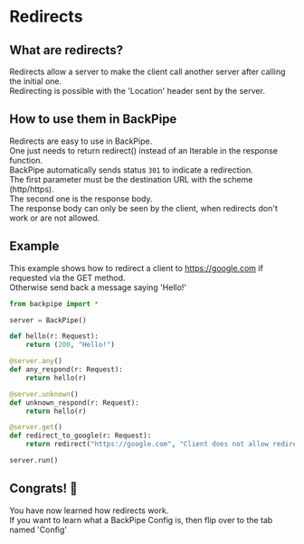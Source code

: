 # Redirects

## What are redirects?

Redirects allow a server to make the client call another server after calling the initial one. \
Redirecting is possible with the 'Location' header sent by the server.

## How to use them in BackPipe

Redirects are easy to use in BackPipe. \
One just needs to return redirect() instead of an Iterable in the response function. \
BackPipe automatically sends status ```301``` to indicate a redirection. \
The first parameter must be the destination URL with the scheme (http/https). \
The second one is the response body. \
The response body can only be seen by the client, when redirects don't work or are not allowed.

## Example

This example shows how to redirect a client to https://google.com if requested via the GET method. \
Otherwise send back a message saying 'Hello!'

```py
from backpipe import *

server = BackPipe()

def hello(r: Request):
    return (200, "Hello!")

@server.any()
def any_respond(r: Request):
    return hello(r)

@server.unknown()
def unknown_respond(r: Request):
    return hello(r)

@server.get()
def redirect_to_google(r: Request):
    return redirect("https://google.com", "Client does not allow redirects")

server.run()
```

## Congrats! 🎉

You have now learned how redirects work. \
If you want to learn what a BackPipe Config is, then flip over to the tab named 'Config'
